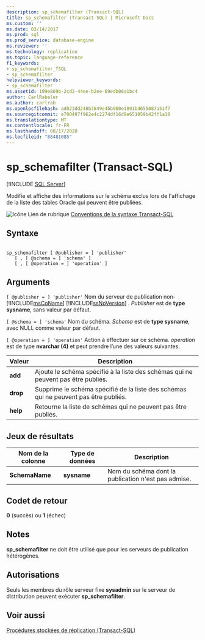 ```yaml
---
description: sp_schemafilter (Transact-SQL)
title: sp_schemafilter (Transact-SQL) | Microsoft Docs
ms.custom: ''
ms.date: 03/14/2017
ms.prod: sql
ms.prod_service: database-engine
ms.reviewer: ''
ms.technology: replication
ms.topic: language-reference
f1_keywords:
- sp_schemafilter_TSQL
- sp_schemafilter
helpviewer_keywords:
- sp_schemafilter
ms.assetid: 199e869b-2cd2-44ee-b2ee-69edb06a1bc4
author: CarlRabeler
ms.author: carlrab
ms.openlocfilehash: ad023dd248b3849e4bb900e1891bd655087a51f7
ms.sourcegitcommit: e700497f962e4c2274df16d9e651059b42ff1a10
ms.translationtype: MT
ms.contentlocale: fr-FR
ms.lasthandoff: 08/17/2020
ms.locfileid: "88481085"
---
```

# <a name="sp_schemafilter-transact-sql"></a>sp_schemafilter (Transact-SQL)
[!INCLUDE [SQL Server](../../includes/applies-to-version/sqlserver.md)]

  Modifie et affiche des informations sur le schéma exclus lors de l'affichage de la liste des tables Oracle qui peuvent être publiées.  
  
 ![Icône Lien de rubrique](../../database-engine/configure-windows/media/topic-link.gif "Icône du lien de rubrique") [Conventions de la syntaxe Transact-SQL](../../t-sql/language-elements/transact-sql-syntax-conventions-transact-sql.md)  
  
## <a name="syntax"></a>Syntaxe  
  
```  
  
sp_schemafilter [ @publisher = ] 'publisher'   
   [ , [ @schema = ] 'schema' ]   
   [ , [ @operation = ] 'operation' ]   
```  
  
## <a name="arguments"></a>Arguments  
`[ @publisher = ] 'publisher'` Nom du serveur de publication non- [!INCLUDE[msCoName](../../includes/msconame-md.md)] [!INCLUDE[ssNoVersion](../../includes/ssnoversion-md.md)] . *Publisher* est de **type sysname**, sans valeur par défaut.  
  
`[ @schema = ] 'schema'` Nom du schéma. *Schema* est de **type sysname**, avec NULL comme valeur par défaut.  
  
`[ @operation = ] 'operation'` Action à effectuer sur ce schéma. *operation* est de type **nvarchar (4)** et peut prendre l’une des valeurs suivantes.  
  
|Valeur|Description|  
|-----------|-----------------|  
|**add**|Ajoute le schéma spécifié à la liste des schémas qui ne peuvent pas être publiés.|  
|**drop**|Supprime le schéma spécifié de la liste des schémas qui ne peuvent pas être publiés.|  
|**help**|Retourne la liste de schémas qui ne peuvent pas être publiés.|  
  
## <a name="result-sets"></a>Jeux de résultats  
  
|Nom de la colonne|Type de données|Description|  
|-----------------|---------------|-----------------|  
|**SchemaName**|**sysname**|Nom du schéma dont la publication n'est pas admise.|  
  
## <a name="return-code-values"></a>Codet de retour  
 **0** (succès) ou **1** (échec)  
  
## <a name="remarks"></a>Notes  
 **sp_schemafilter** ne doit être utilisé que pour les serveurs de publication hétérogènes.  
  
## <a name="permissions"></a>Autorisations  
 Seuls les membres du rôle serveur fixe **sysadmin** sur le serveur de distribution peuvent exécuter **sp_schemafilter**.  
  
## <a name="see-also"></a>Voir aussi  
 [Procédures stockées de réplication &#40;Transact-SQL&#41;](../../relational-databases/system-stored-procedures/replication-stored-procedures-transact-sql.md)  
  
  
